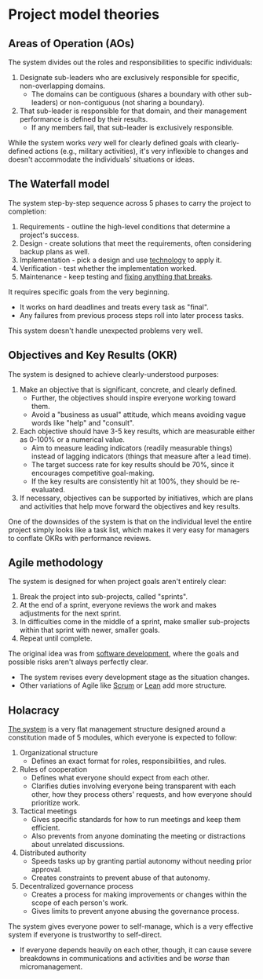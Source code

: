 
# Project model theories

## Areas of Operation (AOs)

The system divides out the roles and responsibilities to specific individuals:

1. Designate sub-leaders who are exclusively responsible for specific, non-overlapping domains.
   - The domains can be contiguous (shares a boundary with other sub-leaders) or non-contiguous (not sharing a boundary).
2. That sub-leader is responsible for that domain, and their management performance is defined by their results.
   - If any members fail, that sub-leader is exclusively responsible.

While the system works *very* well for clearly defined goals with clearly-defined actions (e.g., military activities), it's very inflexible to changes and doesn't accommodate the individuals' situations or ideas.

## The Waterfall model

The system step-by-step sequence across 5 phases to carry the project to completion:

1. Requirements - outline the high-level conditions that determine a project's success.
2. Design - create solutions that meet the requirements, often considering backup plans as well.
3. Implementation - pick a design and use [technology](technology.md) to apply it.
4. Verification - test whether the implementation worked.
5. Maintenance - keep testing and [fixing anything that breaks](fix.md).

It requires specific goals from the very beginning.

- It works on hard deadlines and treats every task as "final".
- Any failures from previous process steps roll into later process tasks.

This system doesn't handle unexpected problems very well.

## Objectives and Key Results (OKR)

The system is designed to achieve clearly-understood purposes:

1. Make an objective that is significant, concrete, and clearly defined.
   - Further, the objectives should inspire everyone working toward them.
   - Avoid a "business as usual" attitude, which means avoiding vague words like "help" and "consult".
2. Each objective should have 3-5 key results, which are measurable either as 0-100% or a numerical value.
   - Aim to measure leading indicators (readily measurable things) instead of lagging indicators (things that measure after a lead time).
   - The target success rate for key results should be 70%, since it encourages competitive goal-making.
   - If the key results are consistently hit at 100%, they should be re-evaluated.
3. If necessary, objectives can be supported by initiatives, which are plans and activities that help move forward the objectives and key results.

One of the downsides of the system is that on the individual level the entire project simply looks like a task list, which makes it very easy for managers to conflate OKRs with performance reviews.

## Agile methodology

The system is designed for when project goals aren't entirely clear:

1. Break the project into sub-projects, called "sprints".
2. At the end of a sprint, everyone reviews the work and makes adjustments for the next sprint.
3. In difficulties come in the middle of a sprint, make smaller sub-projects within that sprint with newer, smaller goals.
4. Repeat until complete.

The original idea was from [software development](computers-programming.md), where the goals and possible risks aren't always perfectly clear.

- The system revises every development stage as the situation changes.
- Other variations of Agile like [Scrum](https://www.scrum.org/) or [Lean](https://www.lean.org/WhatsLean/) add more structure.

## Holacracy

[The system](https://www.holacracy.org/) is a very flat management structure designed around a constitution made of 5 modules, which everyone is expected to follow:

1. Organizational structure
   - Defines an exact format for roles, responsibilities, and rules.
2. Rules of cooperation
   - Defines what everyone should expect from each other.
   - Clarifies duties involving everyone being transparent with each other, how they process others' requests, and how everyone should prioritize work.
3. Tactical meetings
   - Gives specific standards for how to run meetings and keep them efficient.
   - Also prevents from anyone dominating the meeting or distractions about unrelated discussions.
4. Distributed authority
   - Speeds tasks up by granting partial autonomy without needing prior approval.
   - Creates constraints to prevent abuse of that autonomy.
5. Decentralized governance process
   - Creates a process for making improvements or changes within the scope of each person's work.
   - Gives limits to prevent anyone abusing the governance process.

The system gives everyone power to self-manage, which is a very effective system if everyone is trustworthy to self-direct.

- If everyone depends heavily on each other, though, it can cause severe breakdowns in communications and activities and be *worse* than micromanagement.
